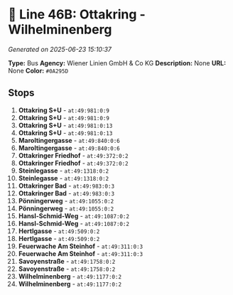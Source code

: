 # 🚌 Line 46B: Ottakring - Wilhelminenberg

*Generated on 2025-06-23 15:10:37*

**Type:** Bus
**Agency:** Wiener Linien GmbH & Co KG
**Description:** None
**URL:** None
**Color:** `#0A295D`

## Stops

1. **Ottakring S+U** - `at:49:981:0:9`
2. **Ottakring S+U** - `at:49:981:0:9`
3. **Ottakring S+U** - `at:49:981:0:13`
4. **Ottakring S+U** - `at:49:981:0:13`
5. **Maroltingergasse** - `at:49:840:0:6`
6. **Maroltingergasse** - `at:49:840:0:6`
7. **Ottakringer Friedhof** - `at:49:372:0:2`
8. **Ottakringer Friedhof** - `at:49:372:0:2`
9. **Steinlegasse** - `at:49:1318:0:2`
10. **Steinlegasse** - `at:49:1318:0:2`
11. **Ottakringer Bad** - `at:49:983:0:3`
12. **Ottakringer Bad** - `at:49:983:0:3`
13. **Pönningerweg** - `at:49:1055:0:2`
14. **Pönningerweg** - `at:49:1055:0:2`
15. **Hansl-Schmid-Weg** - `at:49:1087:0:2`
16. **Hansl-Schmid-Weg** - `at:49:1087:0:2`
17. **Hertlgasse** - `at:49:509:0:2`
18. **Hertlgasse** - `at:49:509:0:2`
19. **Feuerwache Am Steinhof** - `at:49:311:0:3`
20. **Feuerwache Am Steinhof** - `at:49:311:0:3`
21. **Savoyenstraße** - `at:49:1758:0:2`
22. **Savoyenstraße** - `at:49:1758:0:2`
23. **Wilhelminenberg** - `at:49:1177:0:2`
24. **Wilhelminenberg** - `at:49:1177:0:2`